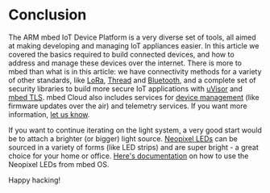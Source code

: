# Conclusion

The ARM mbed IoT Device Platform is a very diverse set of tools, all aimed at making developing and managing IoT appliances easier. In this article we covered the basics required to build connected devices, and how to address and manage these devices over the internet. There is more to mbed than what is in this article: we have connectivity methods for a variety of other standards, like [LoRa](https://docs.mbed.com/docs/lora-with-mbed/en/latest/intro-to-lora/), [Thread](https://docs.mbed.com/docs/arm-ipv66lowpan-stack/en/latest/thread_overview/) and [Bluetooth](https://docs.mbed.com/docs/ble-intros/en/latest/), and a complete set of security libraries to build more secure IoT applications with [uVisor](https://docs.mbed.com/docs/uvisor-and-uvisor-lib-documentation/en/latest/) and [mbed TLS](https://tls.mbed.org). mbed Cloud also includes services for [device management](https://cloud.mbed.com/product-overview) (like firmware updates over the air) and telemetry services. If you want more information, [let us know](https://cloud.mbed.com/contact).

If you want to continue iterating on the light system, a very good start would be to attach a brighter (or bigger) light source. [Neopixel LEDs](https://www.adafruit.com/category/168) can be sourced in a variety of forms (like LED strips) and are super bright - a great choice for your home or office. [Here's documentation](https://developer.mbed.org/components/NeoPixel-LED-chain-using-high-speed-SPI/) on how to use the Neopixel LEDs from mbed OS.

Happy hacking!
